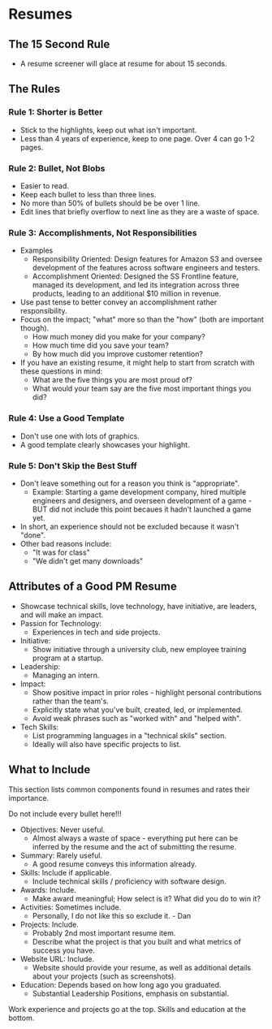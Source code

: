 # Resumes

## The 15 Second Rule

- A resume screener will glace at resume for about 15 seconds.

## The Rules

### Rule 1: Shorter is Better

- Stick to the highlights, keep out what isn't important.
- Less than 4 years of experience, keep to one page. Over 4 can go 1-2 pages.

### Rule 2: Bullet, Not Blobs

- Easier to read.
- Keep each bullet to less than three lines.
- No more than 50% of bullets should be be over 1 line.
- Edit lines that briefly overflow to next line as they are a waste of space.

### Rule 3: Accomplishments, Not Responsibilities

- Examples
    - Responsibility Oriented: Design features for Amazon S3 and oversee development of the features across software engineers and testers.
    - Accomplishment Oriented: Designed the SS Frontline feature, managed its development, and led its integration across three products, leading to an additional $10 million in revenue.
- Use past tense to better convey an accomplishment rather responsibility.
- Focus on the impact; "what" more so than the "how" (both are important though).
    - How much money did you make for your company? 
    - How much time did you save your team? 
    - By how much did you improve customer retention?
- If you have an existing resume, it might help to start from scratch with these questions in mind:
    - What are the five things you are most proud of?
    - What would your team say are the five most important things you did?

### Rule 4: Use a Good Template

- Don't use one with lots of graphics.
- A good template clearly showcases your highlight.

### Rule 5: Don't Skip the Best Stuff

- Don't leave something out for a reason you think is "appropriate".
    - Example: Starting a game development company, hired multiple engineers and designers, and overseen development of a game - BUT did not include this point becaues it hadn't launched a game yet.
- In short, an experience should not be excluded because it wasn't "done".
- Other bad reasons include:
    - "It was for class"
    - "We didn't get many downloads"

## Attributes of a Good PM Resume

- Showcase technical skills, love technology, have initiative, are leaders, and will make an impact.
- Passion for Technology:
    - Experiences in tech and side projects.
- Initiative:
    - Show initiative through a university club, new employee training program at a startup.
- Leadership:
    - Managing an intern.
- Impact:
    - Show positive impact in prior roles - highlight personal contributions rather than the team's.
    - Explicitly state what you've built, created, led, or implemented.
    - Avoid weak phrases such as "worked with" and "helped with".
- Tech Skills:
    - List programming languages in a "technical skils" section.
    - Ideally will also have specific projects to list.

## What to Include

This section lists common components found in resumes and rates their importance.

Do not include every bullet here!!! 

- Objectives: Never useful.
    - Almost always a waste of space - everything put here can be inferred by the resume and the act of submitting the resume.
- Summary: Rarely useful.
    - A good resume conveys this information already.
- Skills: Include if applicable.
    - Include technical skills / proficiency with software design.
- Awards: Include.
    - Make award meaningful; How select is it? What did you do to win it?
- Activities: Sometimes include.
    - Personally, I do not like this so exclude it. - Dan
- Projects: Include.
    - Probably 2nd most important resume item.
    - Describe what the project is that you built and what metrics of success you have.
- Website URL: Include.
    - Website should provide your resume, as well as additional details about your projects (such as screenshots).
- Education: Depends based on how long ago you graduated.
    - Substantial Leadership Positions, emphasis on substantial.

Work experience and projects go at the top. Skills and education at the bottom.
